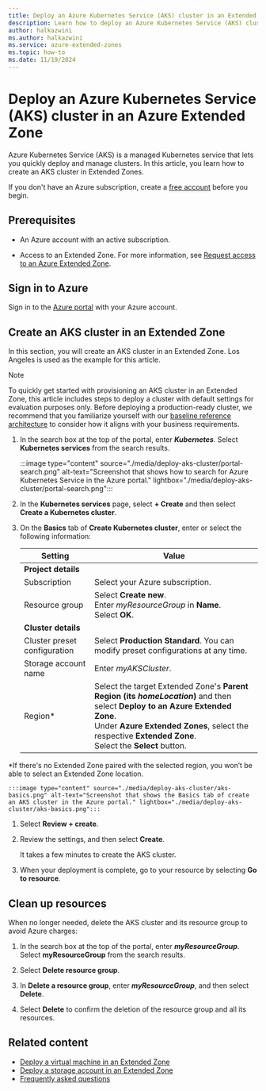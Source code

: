 ```yaml
---
title: Deploy an Azure Kubernetes Service (AKS) cluster in an Extended Zone
description: Learn how to deploy an Azure Kubernetes Service (AKS) cluster in an Azure Extended Zone using the Azure portal.
author: halkazwini
ms.author: halkazwini
ms.service: azure-extended-zones
ms.topic: how-to
ms.date: 11/19/2024
---
```


# Deploy an Azure Kubernetes Service (AKS) cluster in an Azure Extended Zone

Azure Kubernetes Service (AKS) is a managed Kubernetes service that lets you quickly deploy and manage clusters. In this article, you learn how to create an AKS cluster in Extended Zones.

If you don't have an Azure subscription, create a [free account](https://azure.microsoft.com/free/?WT.mc_id=A261C142F) before you begin.

## Prerequisites

- An Azure account with an active subscription.

- Access to an Extended Zone. For more information, see [Request access to an Azure Extended Zone](request-access.md).

## Sign in to Azure

Sign in to the [Azure portal](https://portal.azure.com) with your Azure account.

## Create an AKS cluster in an Extended Zone

In this section, you will create an AKS cluster in an Extended Zone. Los Angeles is used as the example for this article. 

> [!NOTE]
> To quickly get started with provisioning an AKS cluster in an Extended Zone, this article includes steps to deploy a cluster with default settings for evaluation purposes only. Before deploying a production-ready cluster, we recommend that you familiarize yourself with our [baseline reference architecture](/azure/architecture/reference-architectures/containers/aks/baseline-aks?toc=/azure/extended-zones/toc.json) to consider how it aligns with your business requirements.

1. In the search box at the top of the portal, enter ***Kubernetes***. Select **Kubernetes services** from the search results.

    :::image type="content" source="./media/deploy-aks-cluster/portal-search.png" alt-text="Screenshot that shows how to search for Azure Kubernetes Service in the Azure portal." lightbox="./media/deploy-aks-cluster/portal-search.png":::

1. In the **Kubernetes services** page, select **+ Create** and then select **Create a Kubernetes cluster**.

1. On the **Basics** tab of **Create Kubernetes cluster**,  enter or select the following information:

    | Setting | Value |
    | --- | --- |
    | **Project details** |  |
    | Subscription | Select your Azure subscription. |
    | Resource group | Select **Create new**. </br> Enter *myResourceGroup* in **Name**. </br> Select **OK**. |
    | **Cluster details** |  |
    | Cluster preset configuration | Select **Production Standard**. You can modify preset configurations at any time. |
    | Storage account name | Enter *myAKSCluster*. |
    | Region* | Select the target Extended Zone's **Parent Region (its *homeLocation*)** and then select **Deploy to an Azure Extended Zone**. </br> Under  **Azure Extended Zones**, select the respective **Extended Zone**. </br> Select the **Select** button. |

*If there's no Extended Zone paired with the selected region, you won’t be able to select an Extended Zone location.

    :::image type="content" source="./media/deploy-aks-cluster/aks-basics.png" alt-text="Screenshot that shows the Basics tab of create an AKS cluster in the Azure portal." lightbox="./media/deploy-aks-cluster/aks-basics.png":::

1. Select **Review + create**.

1. Review the settings, and then select **Create**.

    It takes a few minutes to create the AKS cluster. 

1. When your deployment is complete, go to your resource by selecting **Go to resource**.

## Clean up resources

When no longer needed, delete the AKS cluster and its resource group to avoid Azure charges:

1. In the search box at the top of the portal, enter ***myResourceGroup***. Select **myResourceGroup** from the search results.

1. Select **Delete resource group**.

1. In **Delete a resource group**, enter ***myResourceGroup***, and then select **Delete**.

1. Select **Delete** to confirm the deletion of the resource group and all its resources.

## Related content

- [Deploy a virtual machine in an Extended Zone](deploy-vm-portal.md)
- [Deploy a storage account in an Extended Zone](create-storage-account.md)
- [Frequently asked questions](faq.md)
